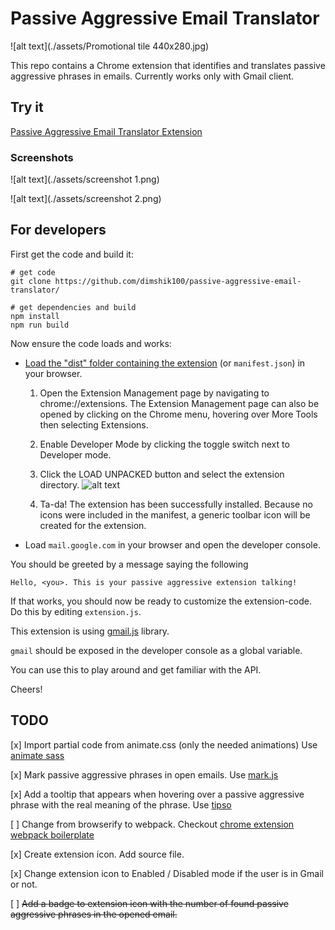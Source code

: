 
# Passive Aggressive Email Translator

![alt text](./assets/Promotional tile 440x280.jpg)

This repo contains a Chrome extension that identifies and translates passive aggressive phrases in emails.
Currently works only with Gmail client.

## Try it

[Passive Aggressive Email Translator Extension](https://chrome.google.com/webstore/detail/passive-aggressive-email/ilobmjgokpmfhhhlhhdkgckmcajdogok)

### Screenshots

![alt text](./assets/screenshot 1.png)

![alt text](./assets/screenshot 2.png)

## For developers

First get the code and build it:

```
# get code
git clone https://github.com/dimshik100/passive-aggressive-email-translator/

# get dependencies and build
npm install
npm run build
```

Now ensure the code loads and works:

* [Load the "dist" folder containing the extension](https://developer.chrome.com/extensions/getstarted) (or `manifest.json`) in
your browser.

    1. Open the Extension Management page by navigating to chrome://extensions.
        The Extension Management page can also be opened by clicking on the Chrome menu, hovering over More Tools then selecting Extensions.
    2. Enable Developer Mode by clicking the toggle switch next to Developer mode.
    3. Click the LOAD UNPACKED button and select the extension directory.
![alt text](https://developer.chrome.com/static/images/get_started/load_extension.png)

    4. Ta-da! The extension has been successfully installed. Because no icons were included in the manifest, a generic toolbar icon will be created for the extension.


* Load `mail.google.com` in your browser and open the developer console.

You should be greeted by a message saying the following

```
Hello, <you>. This is your passive aggressive extension talking!
```

If that works, you should now be ready to customize the
extension-code. Do this by editing `extension.js`.

This extension is using [gmail.js](https://github.com/KartikTalwar/gmail.js/) library.

`gmail` should be exposed in the developer console as a global
variable.

You can use this to play around and get familiar with the API.

Cheers!


## TODO

[x] Import partial code from animate.css (only the needed animations)
    Use [animate sass](https://github.com/tgdev/animate-sass)

[x] Mark passive aggressive phrases in open emails.
    Use [mark.js](https://markjs.io/)

[x] Add a tooltip that appears when hovering over a passive aggressive phrase with the real meaning of the phrase.
    Use [tipso](https://tipso.object505.com/)

[ ] Change from browserify to webpack.
Checkout [chrome extension webpack boilerplate](https://github.com/samuelsimoes/chrome-extension-webpack-boilerplate)

[x] Create extension icon. Add source file.

[x] Change extension icon to Enabled / Disabled mode if the user is in Gmail or not.

[ ] ~~Add a badge to extension icon with the number of found passive aggressive phrases in the opened email.~~

<!-- 

TODO: 
Create a video of how the extension works.
    * Open gmail
    * change all fonts to "block" font
    * Start video capturing of the screen
    *send yourself an email from mobile, It will show up with real text
    * Open the email, a small notification should appear on it "This email may contain passive aggressive content"
    * Hover with the pointer on the marked passive aggressive phrases
    * The popup will show the real meaning of the phrase

Check if we can use brain.js to detect more passive aggressive phrases

Create a logo and an icon
(https://www.barnesandnoble.com/w/passive-aggression-martin-kantor-md/1125984078) 


// Credit the icon author
Icons made by [Freepik](https://www.flaticon.com/authors/freepik") from [www.flaticon.com]("https://www.flaticon.com/") is licensed by [CC 3.0 BY]("http://creativecommons.org/licenses/by/3.0/")


Add option to toggle the markings from the extension button.
Use $(".context").unmark(options);


Add option of animating the extension icon
https://hackernoon.com/using-pixijs-to-generate-or-animate-a-chrome-extension-icon-cad2d5ff40c9
-->